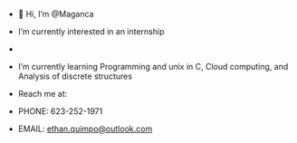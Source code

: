 - 👋 Hi, I’m @Maganca
- I’m currently interested in an internship
-
- I’m currently learning Programming and unix in C, Cloud computing, and Analysis of discrete structures
  
- Reach me at:
- PHONE:  623-252-1971
- EMAIL: ethan.quimpo@outlook.com

<!---
Maganca/Maganca is a ✨ special ✨ repository because its `README.md` (this file) appears on your GitHub profile.
You can click the Preview link to take a look at your changes.
--->

